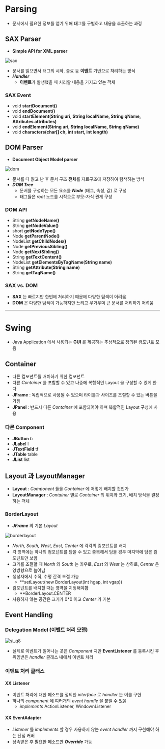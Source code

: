# Parsing
* 문서에서 필요한 정보를 얻기 위해 태그를 구별하고 내용을 추출하는 과정

## SAX Parser
* **Simple API for XML parser**
 
![sax](https://user-images.githubusercontent.com/54715744/128015912-a63459fc-166e-4884-a758-338fd4a6c346.gif)

* 문서를 읽으면서 태그의 시작, 종료 등 **이벤트** 기반으로 처리하는 방식
* ***Handler***
  * **이벤트**가 발생했을 때 처리할 내용을 가지고 있는 객체

### SAX Event
* void **startDocument()**
* void **endDocument()**
* void **startElement(String uri, String localName, String qName, Attributes attributes)**
* void **endElement(String uri, String localName, String qName)**
* void **characters(char[] ch, int start, int length)**
  
## DOM Parser
* **Document Object Model parser**

![dom](https://user-images.githubusercontent.com/54715744/128015681-6c312c34-16cb-4c73-934f-62e25384fc93.gif)

* 문서를 다 읽고 난 후 문서 구조 **전체**를 자료구조에 저장하여 탐색하는 방식
* ***DOM Tree***
  * 문서를 구성하는 모든 요소를 ***Node*** (태그, 속성, 값) 로 구성
  * 태그들은 *root* 노드를 시작으로 부모-자식 관계 구성

### DOM API
* String **getNodeName()**
* String **getNodeValue()**
* short **getNodeType()**
* Node **getParentNode()**
* NodeList **getChildNodes()**
* Node **getPreviousSibling()**
* Node **getNextSibling()**
* String **getTextContent()**
* NodeList **getElementsByTagName(String name)**
* String **getAttribute(String name)**
* String **getTagName()**
  
### SAX vs. DOM
* **SAX** 는 빠르지만 한번에 처리하기 때문에 다양한 탐색이 어려움
* **DOM** 은 다양한 탐색이 가능하지만 느리고 무거우며 큰 문서를 처리하기 어려움

---
# Swing
* Java Application 에서 사용되는 **GUI** 를 제공하는 추상적으로 정의된 컴포넌트 모음

## Container
* 다른 컴포넌트를 배치하기 위한 컴포넌트
* 다른 *Container* 를 포함할 수 있고 나중에 복합적인 Layout 을 구성할 수 있게 한다
* **JFrame** : 독립적으로 사용될 수 있으며 타이틀과 사이즈를 조절할 수 있는 버튼을 가짐
* **JPanel** : 반드시 다른 *Container* 에 포함되어야 하며 복합적인 Layout 구성에 사용

### 다른 Component
* **JButton** b
* **JLabel** l
* **JTextField** tf
* **JTable** table
* **JList** list

## Layout 과 LayoutManager
* **Layout** : *Component* 들을 *Container* 에 어떻게 배치할 것인가
* **LayoutManager** : *Container* 별로 *Container* 의 위치와 크기, 배치 방식을 결정하는 객체

### BorderLayout
* ***JFrame*** 의 기본 *Layout*

![borderlayout](https://user-images.githubusercontent.com/54715744/128023596-65866663-c5f8-4386-8a27-0d53898adca4.jpg)


* *North, South, West, East, Center* 에 각각의 컴포넌트를 배치
* 각 영역에는 하나의 컴포넌트를 담을 수 있고 중복해서 담을 경우 마지막에 담은 컴포넌트만 보임
* 크기를 조절할 때 *North* 와 *South* 는 좌우로, *East* 와 *West* 는 상하로, *Center* 은 양방향으로 늘어남
* 생성자에서 수직, 수평 간격 조절 가능
  * **setLayout(new BorderLayout(int hgap, int vgap))
* 컴포넌트를 배치할 때는 영역을 지정해야함
  * **BorderLayout.CENTER
* 사용하지 않는 공간은 크기가 0\*0 이고 *Center* 가 기본

## Event Handling
### Delegation Model (이벤트 처리 모델)
![si_q8](https://user-images.githubusercontent.com/54715744/128024051-046d21ee-ac29-4e11-a79e-a7b77683cf15.JPG)

* 실제로 이벤트가 일어나는 곳은 *Component* 지만 **EventListener** 를 등록시킨 후 위임받은 *handler* 클래스 내에서 이벤트 처리

### 이벤트 처리 클래스
#### XX Listener
* 이벤트 처리에 대한 메소드를 정의한 *interface* 로 *handler* 는 이를 구현
* 하나의 *component* 에 여러개의 *event handle* 을 붙일 수 있음
  * *implements* ActionListener, WindownListener

#### XX EventAdapter
* *Listener* 를 *implements* 할 경우 사용하지 않는 *event handler* 까지 구현해야 하는 단점 커버
* 상속받은 후 필요한 메소드만 ***Override*** 가능


